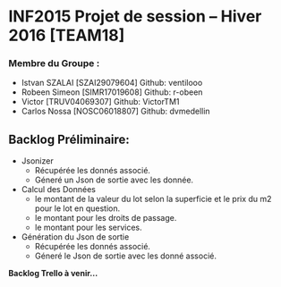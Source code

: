 INF2015 Projet de session – Hiver 2016 [TEAM18]
============================================

### Membre du Groupe :
*  Istvan SZALAI [SZAI29079604] Github: ventilooo
*  Robeen Simeon [SIMR17019608] Github: r-obeen
*  Victor        [TRUV04069307] Github: VictorTM1 
*  Carlos Nossa  [NOSC06018807] Github: dvmedellin

Backlog Préliminaire:
---------------------

* Jsonizer
	* Récupérée les donnés associé.
	* Géneré un Json de sortie avec les donnée.
* Calcul des Données
	* le montant de la valeur du lot selon la superficie et le prix du m2 pour le lot en question.
	* le montant pour les droits de passage.
	* le montant pour les services.
* Génération du Json de sortie
	* Récupérée les donnés associé.
	* Géneré le Json de sortie avec les donné associé.
    
**Backlog Trello à venir...**
